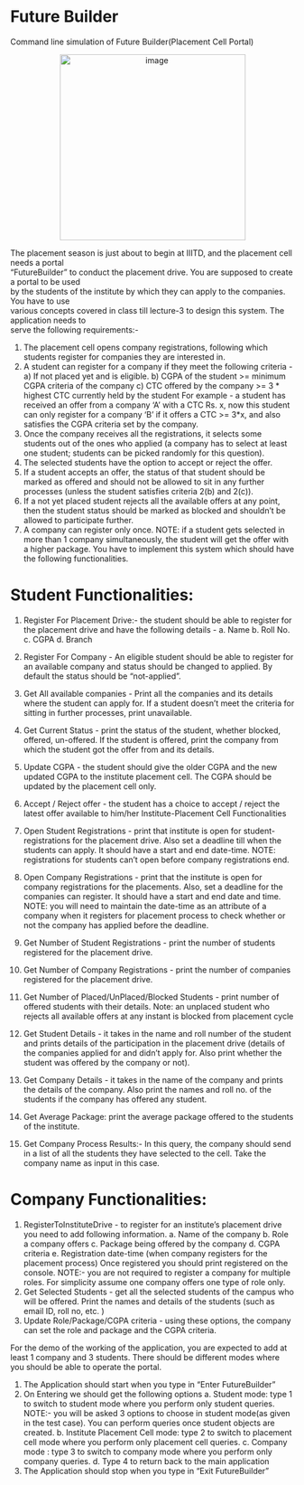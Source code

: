 # Future Builder
Command line simulation of Future Builder(Placement Cell Portal)
<br/>
<div align="center">
  <img width="329" style="center" alt="image" src="https://github.com/sahilgoswami0901/Flipzon/assets/107829550/480a4f8c-5277-4fd1-951e-d53cd7666181"> <br/>
</div>

The placement season is just about to begin at IIITD, and the placement cell needs a portal <br/>
“FutureBuilder” to conduct the placement drive. You are supposed to create a portal to be used <br/>
by the students of the institute by which they can apply to the companies. You have to use <br/>
various concepts covered in class till lecture-3 to design this system. The application needs to <br/>
serve the following requirements:- <br/>
1) The placement cell opens company registrations, following which students register for
companies they are interested in.
2) A student can register for a company if they meet the following criteria -
a) If not placed yet and is eligible.
b) CGPA of the student >= minimum CGPA criteria of the company
c) CTC offered by the company >= 3 * highest CTC currently held by the student
For example - a student has received an offer from a company ‘A’ with a CTC Rs. x, now
this student can only register for a company ‘B’ if it offers a CTC >= 3*x, and also
satisfies the CGPA criteria set by the company.
3) Once the company receives all the registrations, it selects some students out of the ones
who applied (a company has to select at least one student; students can be picked
randomly for this question).
4) The selected students have the option to accept or reject the offer.
5) If a student accepts an offer, the status of that student should be marked as offered and
should not be allowed to sit in any further processes (unless the student satisfies criteria
2(b) and 2(c)).
6) If a not yet placed student rejects all the available offers at any point, then the student
status should be marked as blocked and shouldn’t be allowed to participate further.
7) A company can register only once.
NOTE: if a student gets selected in more than 1 company simultaneously, the student
will get the offer with a higher package.
You have to implement this system which should have the following functionalities.

# Student Functionalities:
1. Register For Placement Drive:- the student should be able to register for the placement
drive and have the following details -
a. Name
b. Roll No.
c. CGPA
d. Branch
2. Register For Company - An eligible student should be able to register for an available
company and status should be changed to applied. By default the status should be
“not-applied”.
3. Get All available companies - Print all the companies and its details where the student
can apply for. If a student doesn’t meet the criteria for sitting in further processes, print
unavailable.
4. Get Current Status - print the status of the student, whether blocked, offered, un-offered.
If the student is offered, print the company from which the student got the offer from and
its details.
5. Update CGPA - the student should give the older CGPA and the new updated CGPA to
the institute placement cell. The CGPA should be updated by the placement cell only.
6. Accept / Reject offer - the student has a choice to accept / reject the latest offer available
to him/her
Institute-Placement Cell Functionalities
1. Open Student Registrations - print that institute is open for student-registrations for the
placement drive. Also set a deadline till when the students can apply. It should have a
start and end date-time.
NOTE: registrations for students can’t open before company registrations end.
2. Open Company Registrations - print that the institute is open for company registrations
for the placements. Also, set a deadline for the companies can register. It should have a
start and end date and time.
NOTE: you will need to maintain the date-time as an attribute of a company when it
registers for placement process to check whether or not the company has applied before
the deadline.
3. Get Number of Student Registrations - print the number of students registered for the
placement drive.

4. Get Number of Company Registrations - print the number of companies registered for
the placement drive.
5. Get Number of Placed/UnPlaced/Blocked Students - print number of offered students
with their details.
Note: an unplaced student who rejects all available offers at any instant is blocked
from placement cycle
6. Get Student Details - it takes in the name and roll number of the student and prints
details of the participation in the placement drive (details of the companies applied for
and didn’t apply for. Also print whether the student was offered by the company or not).
7. Get Company Details - it takes in the name of the company and prints the details of the
company. Also print the names and roll no. of the students if the company has offered
any student.
8. Get Average Package: print the average package offered to the students of the institute.
9. Get Company Process Results:- In this query, the company should send in a list of all
the students they have selected to the cell. Take the company name as input in this
case.

# Company Functionalities:
1. RegisterToInstituteDrive - to register for an institute’s placement drive you need to add
following information.
a. Name of the company
b. Role a company offers
c. Package being offered by the company
d. CGPA criteria
e. Registration date-time (when company registers for the placement process)
Once registered you should print registered on the console.
NOTE:- you are not required to register a company for multiple roles. For simplicity
assume one company offers one type of role only.
2. Get Selected Students - get all the selected students of the campus who will be offered.
Print the names and details of the students (such as email ID, roll no, etc. )
3. Update Role/Package/CGPA criteria - using these options, the company can set the role
and package and the CGPA criteria.

For the demo of the working of the application, you are expected to add at least 1 company
and 3 students. There should be different modes where you should be able to operate the
portal.
1. The Application should start when you type in “Enter FutureBuilder”
2. On Entering we should get the following options
a. Student mode: type 1 to switch to student mode where you perform only student
queries.
NOTE:- you will be asked 3 options to choose in student mode(as given in the
test case). You can perform queries once student objects are created.
b. Institute Placement Cell mode: type 2 to switch to placement cell mode where
you perform only placement cell queries.
c. Company mode : type 3 to switch to company mode where you perform only
company queries.
d. Type 4 to return back to the main application
3. The Application should stop when you type in “Exit FutureBuilder”
